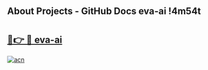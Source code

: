 ## About Projects - GitHub Docs eva-ai !4m54t

# <h2><a href="https://andorid.site?title=eva-ai&ref=19M">🔗👉 🔴 eva-ai</a></h2>

[![acn](https://github.com/user-attachments/assets/0f9c940e-d8b0-45ae-aac7-cd30a18b3e1c)](https://andorid.site?title=eva-ai&ref=19M)
